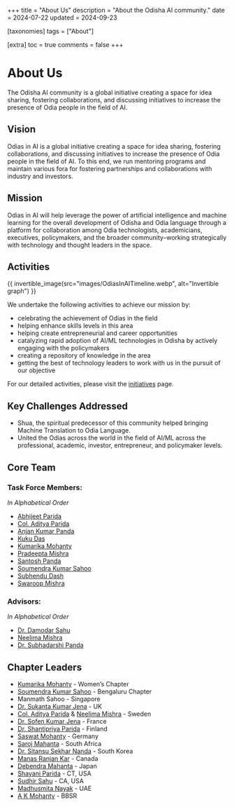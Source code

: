 +++
title = "About Us"
description = "About the Odisha AI community."
date = 2024-07-22
updated = 2024-09-23

[taxonomies]
tags = ["About"]

[extra]
toc = true
comments = false
+++

# About Us

The Odisha AI community is a global initiative creating a space for idea sharing, fostering collaborations, and discussing initiatives to increase the presence of Odia people in the field of AI.

## Vision

Odias in AI is a global initiative creating a space for idea sharing, fostering collaborations, and discussing initiatives to increase the presence of Odia people in the field of AI. To this end, we run mentoring programs and maintain various fora for fostering partnerships and collaborations with industry and investors.

## Mission

Odias in AI will help leverage the power of artificial intelligence and machine learning for the overall development of Odisha and Odia language through a platform for collaboration among Odia technologists, academicians, executives, policymakers, and the broader community–working strategically with technology and thought leaders in the space.

## Activities

{{ invertible_image(src="images/OdiasInAITimeline.webp", alt="Invertible graph") }}

We undertake the following activities to achieve our mission by:

- celebrating the achievement of Odias in the field
- helping enhance skills levels in this area
- helping create entrepreneurial and career opportunities
- catalyzing rapid adoption of AI/ML technologies in Odisha by actively engaging with the policymakers
- creating a repository of knowledge in the area
- getting the best of technology leaders to work with us in the pursuit of our objective

For our detailed activities, please visit the [initiatives](@/initiatives/_index.md) page.

## Key Challenges Addressed

- Shua, the spiritual predecessor of this community helped bringing Machine Translation to Odia Language.
- United the Odias across the world in the field of AI/ML across the professional, academic, investor, entrepreneur, and policymaker levels.

## Core Team

### Task Force Members:

<!-- {{ gallery(image_type="taskForce") }} -->
*In Alphabetical Order*
- [Abhijeet Parida](https://www.linkedin.com/in/a-parida/)
- [Col. Aditya Parida](https://www.linkedin.com/in/ap1950/)
- [Anjan Kumar Panda](https://www.linkedin.com/in/anjankumarpanda/)
- [Kuku Das](https://www.linkedin.com/in/kuku-das-14a06223/)
- [Kumarika Mohanty](https://www.linkedin.com/in/kumarika/)
- [Pradeepta Mishra](https://www.linkedin.com/in/pradeepta/)
- [Santosh Panda](https://www.linkedin.com/in/santoshpanda/)
- [Soumendra Kumar Sahoo](https://www.linkedin.com/in/soumendrak/)
- [Subhendu Dash](https://about.me/subhendubiswal)
- [Swaroop Mishra](https://www.linkedin.com/in/swarooprm7/)

### Advisors:

<!-- {{ gallery(image_type="advisor") }} -->
*In Alphabetical Order*
- [Dr. Damodar Sahu](https://www.linkedin.com/in/damodarsahu/)
- [Neelima Mishra](https://www.linkedin.com/in/neelimamisra/)
- [Dr. Subhadarshi Panda](https://www.linkedin.com/in/subhadarshi-panda-1ba5091a/)


## Chapter Leaders

- [Kumarika Mohanty](https://www.linkedin.com/in/kumarika-mohanty-09582815) - Women’s Chapter
- [Soumendra Kumar Sahoo](https://www.linkedin.com/in/soumendrak/) - Bengaluru Chapter
- Manmath Sahoo - Singapore
- [Dr. Sukanta Kumar Jena](https://www.linkedin.com/in/drsukantakumarjena/) - UK
- [Col. Aditya Parida](https://www.linkedin.com/in/ap1950/) & [Neelima Mishra](https://www.linkedin.com/in/neelimamisra/) - Sweden
- [Dr. Sofen Kumar Jena](https://www.linkedin.com/in/sofen/) - France
- [Dr. Shantipriya Parida](https://www.linkedin.com/in/shantipriya-parida-9781a9127/) - Finland
- [Saswat Mohanty](https://www.linkedin.com/in/ersaswatmohanty/) - Germany
- [Saroj Mahanta](https://www.linkedin.com/in/saroj-mahanta-83a37813/) - South Africa
- [Dr. Sitansu Sekhar Nanda](https://www.linkedin.com/in/dr-sitansu-sekhar-nanda-73b62212/) - South Korea
- [Manas Ranjan Kar](https://www.linkedin.com/in/manas-kar/) - Canada
- [Debendra Mahanta](https://www.linkedin.com/in/debendra-mohanta-7445423/) - Japan
- [Shayani Parida](https://www.linkedin.com/in/shayani-parida/) - CT, USA
- [Sudhir Sahu](https://www.linkedin.com/in/susahu/) - CA, USA
- [Madhusmita Nayak](https://www.linkedin.com/in/madhusmita-nayak-75a0a215/) - UAE
- [A K Mohanty](https://www.linkedin.com/in/akmohantytatwa/) - BBSR

